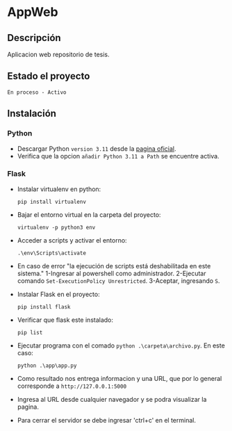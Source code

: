 # AppWeb 

## Descripción
Aplicacion web repositorio de tesis.

## Estado el proyecto
    En proceso - Activo

## Instalación

### Python
- Descargar Python `version 3.11` desde la [pagina oficial](https://www.python.org/).
- Verifica que la opcion `añadir Python 3.11 a Path` se encuentre activa.

### Flask

- Instalar virtualenv en python:

      pip install virtualenv

- Bajar el entorno virtual en la carpeta del proyecto:

      virtualenv -p python3 env

- Acceder a scripts y activar el entorno:

      .\env\Scripts\activate

- En caso de error "la ejecución de scripts está deshabilitada en este sistema."
1-Ingresar al powershell como administrador.
2-Ejecutar comando `Set-ExecutionPolicy Unrestricted`.
3-Aceptar, ingresando `S`.

- Instalar Flask en el proyecto:

      pip install flask

- Verificar que flask este instalado:

      pip list

- Ejecutar programa con el comado `python .\carpeta\archivo.py`. En este caso:

      python .\app\app.py

- Como resultado nos entrega informacion y una URL, que por lo general corresponde a `http://127.0.0.1:5000`
- Ingresa al URL desde cualquier navegador y se podra visualizar la pagina.
- Para cerrar el servidor se debe ingresar 'ctrl+c' en el terminal.
